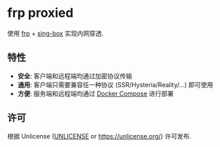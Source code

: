 # frp proxied

使用 [frp](https://github.com/fatedier/frp) + [sing-box](https://github.com/SagerNet/sing-box) 实现内网穿透.

## 特性

- **安全**: 客户端和远程端均通过加密协议传输
- **通用**: 客户端只需要兼容任一种协议 (SSR/Hysteria/Reality/...) 即可使用
- **方便**: 服务端和远程端均通过 [Docker Compose](https://docs.docker.com/compose) 进行部署

## 许可

根据 Unlicense ([UNLICENSE](UNLICENSE) or <https://unlicense.org/>) 许可发布.
